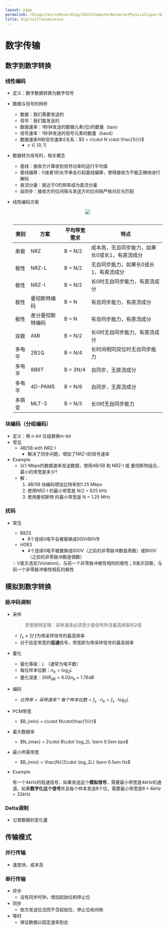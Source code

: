 ```yaml
---
layout: page
permalink: /blogs/CourseRecording/2023/ComputerNetwork/PhysicalLayer/DigitalTransmission/index.html
title: DigitalTransmission
---
```


# 数字传输

## 数字到数字转换

### 线性编码

- 定义：数字数据转换为数字信号
- 数据与信号的辨析
    - 数据：我们需要发送的
    - 信号：我们能发送的
    - 数据速率：1秒钟发送的数据元素(位)的数量（bps）
    - 信号速率：1秒钟发送的信号元素的数量（baud）
    - 数据速率$N$和信号速率$S$关系：$S = c\cdot N \cdot \frac{1}{r}$
        - $c \in [0,1]$
- 数据转为信号时，相关概念
    - 基线：接收方计算收到信号功率的运行平均值
    - 基线偏移：0或者1的长字串会引起基线偏移，使得接收方不能正确地进行解码
    - 直流分量：接近于0的频率成为直流分量
    - 自同步：接收方的位间隔与发送方的位间隔严格对应与匹配
- 线性编码方案
    
    <div style="display: flex; justify-content: center;">
        <img src="https://cryoushiwo.oss-cn-hangzhou.aliyuncs.com/images/202409071441523.png" style="max-width: 80%; height: auto;">
    </div><br>
    
    | 类别 | 方案 | 平均带宽需求 | 特点 |
    | --- | --- | --- | --- |
    | 单极 | NRZ | B = N/2 | 成本高，无自同步能力，如果长0或长1，有直流成分 |
    | 极性 | NRZ-L | B = N/2 | 无自同步能力，如果长0或长1，有直流成分 |
    | 极性 | NRZ-I | B = N/2 | 长0时无自同步能力，有直流成分 |
    | 极性 | 曼彻斯特编码 | B = N | 有自同步能力，有直流成分 |
    | 极性 | 差分曼彻斯特编码 | B = N | 有自同步能力，有直流成分 |
    | 双极 | AMI | B = N/2 | 长0时无自同步能力，有直流成分 |
    | 多电平 | 2B1Q | B = N/4 | 长时间相同双位时无自同步能力 |
    | 多电平 | 8B6T | B = 3N/4 | 自同步，无直流成分 |
    | 多电平 | 4D-PAM5 | B = N/8 | 自同步，无直流成分 |
    | 多跳变 | MLT-3 | B = N/3 | 长0时无自同步能力 |

### 块编码（分组编码）

- 定义：用 n-bit 位组替换m-bit
- 常见
    - 4B/5B with NRZ-I
        - 解决了同步问题，增加了NRZ-I的信号速率
- Example
    - 以1-Mbps的数据速率发送数据，使用4B/5B 和 NRZ-I 或 曼彻斯特组合，最小的带宽是多少?
    - 解：
        1. 4B/5B 块编码增加比特率到1.25 Mbps
        2. 使用NRZ-I 的最小带宽是 N/2 = 625 kHz
        3. 使用曼彻斯特 的最小带宽是 N = 1.25 MHz

### 扰码

- 常见
    - B8ZS
        - 8个连续0电平会被替换成000VB0VB
    - HDB3
        - 4个连续0电平被置换成000V（之前的非零脉冲数是奇数）或B00V（之前的非零脉冲数是偶数）
    
    <aside>
    💡 V表示违反(Violation)，与前一个非零脉冲极性相同的极性；B表示双极，与前一个非零脉冲极性相反的极性
    
    </aside>
    

## 模拟到数字转换

### 脉冲码调制

- 采样
    
    > 奈奎斯特定理：采样速率必须至少是信号所含最高频率的2倍
    > 
    - $f_s \ge 2f$ $f$为带采样信号的最高频率
    - 对于给定带宽的**低通**信号，带宽即为带采样信号的最高频率
- 量化
    - 量化等级：$L$ （通常为电平数）
    - 每位样本位数：$n_b = \log_2 L$
    - 量化误差：$SNR_{dB} = 6.02n_b + 1.76dB$
- 编码
    - $比特率 = 采样速率*每个样本位数 = f_s \cdot n_b = f_s \cdot \log_2L$
- PCM带宽
    - $B_{min} = c\cdot N\cdot\frac{1}{r}$
- 最大数据率
    - $N_{max} = 2\cdot B\cdot \log_2L  \kern 0.5em bps$
- 最小所需带宽
    - $B_{min} = \frac{N}{2\cdot \log_2L} \kern 0.5em Hz$
- Example
    
    有一个$4kHz$的低通信号，如果发送这个**模拟信号**，需要最小带宽是$4kHz$的通道。如果**数字化这个信号**并且每个样本发送$8$个位，需要最小带宽是$8*4kHz = 32kHz$
    

### Delta调制

- 记录数据的变化量

## 传输模式

### 并行传输

- 速度快，成本高

### 串行传输

- 异步
    - 没有同步时钟，增加起始位和停止位
- 同步
    - 依次发送位流而不含起始位、停止位和间隙
- 等时
    - 保证数据以固定速率到达
